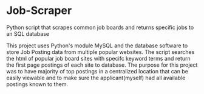 # Job-Scraper
Python script that scrapes common job boards and returns specific jobs to an SQL database

This project uses Python's module MySQL and the database software to store Job Posting data from multiple popular websites. The script searches the html of popular job board sites with specifc keyword terms and return the first page postings of each site to database.
The purpose for this project was to have majority of top postings in a centralized location that can be easily viewable and to make sure the applicant(myself) had all available postings known to them.

